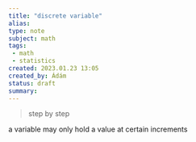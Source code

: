 ```yaml
---
title: "discrete variable"
alias: 
type: note
subject: math
tags:
 - math
 - statistics
created: 2023.01.23 13:05
created_by: Ádám
status: draft
summary: 
---
```

> step by step

a variable may only hold a value at certain increments